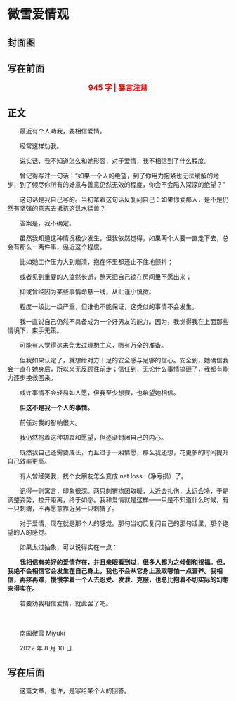 # 微雪爱情观

## 封面图

## 写在前面

<p style="color:red; text-align:center; font-weight:bold; font-size:larger;">945 字 | 暴言注意</p>

## 正文

　　最近有个人劝我，要相信爱情。

　　经常这样劝我。

　　说实话，我不知道怎么和她形容，对于爱情，我不相信到了什么程度。

　　曾记得写过一句话：“如果一个人的绝望，到了你用力抱紧也无法缓解的地步，到了倾尽你所有的好意与善意仍然无效的程度，你会不会陷入深深的绝望？”

　　这句话是我自己写的。当初拿着这句话反复问自己：如果你爱那人，是不是仍然有坚强的意志去抵抗这洪水猛兽？

　　答案是，我不确定。

　　虽然我知道这种情况极少发生，但我依然觉得，如果两个人要一直走下去，总会有那么一两件事，逼近这个程度。

　　比如她工作压力大到崩溃，抱在怀里都还止不住地颤抖；

　　或者见到重要的人溘然长逝，整天把自己锁在房间里不愿出来；

　　抑或曾经因为某些事情命悬一线，从此谨小慎微。

　　程度一级比一级严重，但谁也不能保证，这类似的事情不会发生。

　　我一直说自己仍然不具备成为一个好男友的能力。因为，我觉得我在上面那些情境下，束手无策。

　　可能有人觉得这未免太过理想主义，哪有万全的准备。

　　但我如果认定了，就想给对方十足的安全感与足够的信心。安全到，她确信我会一直在她身后，所以义无反顾往前走；信任到，无论什么事情搞砸了，我都有能力逐步挽救回来。

　　或许事情不会轻易如人愿，但我至少想要，也希望她相信。

　　**但这不是我一个人的事情。**

　　前任对我的影响很大。

　　我仍然抱着这种初衷和愿望，但逐渐封闭自己的内心。

　　既然我自己还需要成长，而且过于一厢情愿，那么我还想，花更多的时间提升自己效率更高。

　　有人曾经笑我，找个女朋友怎么变成 net loss （净亏损）了。

　　记得一则寓言，印象很深。两只刺猬抱团取暖，太近会扎伤，太远会冷，于是调整姿势，拉开距离，终于如愿。我和爱情就是这样——只是不知道什么时候，有一只刺猬，不再愿意靠近另一只刺猬了。

　　对于爱情，现在就是那个人的感觉。那句当初反复问自己的那句话里，那个绝望的人的感觉。

　　如果太过抽象，可以说得实在一点：

　　**我相信有美好的爱情存在，并且亲眼看到过，很多人都为之倾倒和祝福。但，我绝不会相信它会发生在自己身上，我也不会从它身上汲取哪怕一点营养。我相信，再疼再难，慢慢学着一个人去忍受、发泄、克服，也总比抱着不切实际的幻想来得实在。**

　　若要劝我相信爱情，就此罢了吧。

　　<br>

　　南国微雪 Miyuki

　　2022 年 8 月 10 日

## 写在后面

　　这篇文章，也许，是写给某个人的回答。